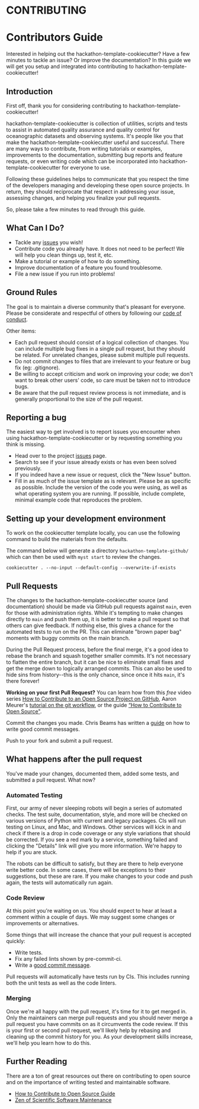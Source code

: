# CONTRIBUTING




# Contributors Guide

Interested in helping out the hackathon-template-cookiecutter?
Have a few minutes to tackle an issue? Or improve the documentation?
In this guide we will get you setup and integrated into contributing to hackathon-template-cookiecutter!

## Introduction

First off, thank you for considering contributing to hackathon-template-cookiecutter!

hackathon-template-cookiecutter is collection of utilities, scripts and tests to assist in automated quality assurance and quality control for oceanographic datasets and observing systems.
It's people like you that make the hackathon-template-cookiecutter useful and successful.
There are many ways to contribute,
from writing tutorials or examples,
improvements to the documentation,
submitting bug reports and feature requests,
or even writing code which can be incorporated into hackathon-template-cookiecutter for everyone to use.

Following these guidelines helps to communicate that you respect the time of the developers managing and developing these open source projects.
In return, they should reciprocate that respect in addressing your issue, assessing changes, and helping you finalize your pull requests.

So, please take a few minutes to read through this guide.

## What Can I Do?

* Tackle any [issues](/issues) you wish!
* Contribute code you already have. It does not need to be perfect! We will help you clean things up, test it, etc.
* Make a tutorial or example of how to do something.
* Improve documentation of a feature you found troublesome.
* File a new issue if you run into problems!

## Ground Rules

The goal is to maintain a diverse community that's pleasant for everyone. Please be considerate and respectful of others by following our [code of conduct](CODE_OF_CONDUCT.md).

Other items:

* Each pull request should consist of a logical collection of changes. You can include multiple bug fixes in a single pull request, but they should be related.
For unrelated changes, please submit multiple pull requests.
* Do not commit changes to files that are irrelevant to your feature or bug fix
(eg: .gitignore).
* Be willing to accept criticism and work on improving your code; we don't want to break other users' code, so care must be taken not to introduce bugs.
* Be aware that the pull request review process is not immediate, and is generally proportional to the size of the pull request.

## Reporting a bug

The easiest way to get involved is to report issues you encounter when using hackathon-template-cookiecutter or by requesting something you think is missing.

* Head over to the project [issues]() page.
* Search to see if your issue already exists or has even been solved previously.
* If you indeed have a new issue or request, click the "New Issue" button.
* Fill in as much of the issue template as is relevant. Please be as specific as possible. Include the version of the code you were using, as well as what operating system you are running. If possible, include complete, minimal example code that reproduces the problem.

## Setting up your development environment

To work on the cookiecutter template locally, you can use the following command to build the materials from the defaults.

The command below will generate a directory `hackathon-template-github/` which can then be used with `myst start` to review the changes. 
```shell
cookiecutter . --no-input --default-config --overwrite-if-exists
```

## Pull Requests

The changes to the hackathon-template-cookiecutter source (and documentation)
should be made via GitHub pull requests against ``main``,
even for those with administration rights.
While it's tempting to make changes directly to ``main`` and push them up,
it is better to make a pull request so that others can give feedback.
If nothing else,
this gives a chance for the automated tests to run on the PR.
This can eliminate "brown paper bag" moments with buggy commits on the main branch.


During the Pull Request process, before the final merge, it's a good idea to rebase the branch
and squash together smaller commits. It's not necessary to flatten the entire branch, but it
can be nice to eliminate small fixes and get the merge down to logically arranged commits. This
can also be used to hide sins from history--this is the only chance, since once it hits
``main``, it's there forever!

**Working on your first Pull Request?** You can learn how from this *free* video series
[How to Contribute to an Open Source Project on GitHub](https://egghead.io/courses/how-to-contribute-to-an-open-source-project-on-github),
Aaron Meurer's [tutorial on the git workflow](https://www.asmeurer.com/git-workflow/), or the
guide [“How to Contribute to Open Source"](https://opensource.guide/how-to-contribute/).

Commit the changes you made. Chris Beams has written a [guide](https://cbea.ms/git-commit/)
on how to write good commit messages.

Push to your fork and submit a pull request.


## What happens after the pull request

You've made your changes, documented them, added some tests, and submitted a pull request.
What now?

### Automated Testing

First, our army of never sleeping robots will begin a series of automated checks.
The test suite,
documentation,
style,
and more will be checked on various versions of Python with current and legacy packages.
CIs will run testing on Linux, and Mac, and Windows.
Other services will kick in and check if there is a drop in code coverage
or any style variations that should be corrected.
If you see a red mark by a service,
something failed and clicking the "Details" link will give you more information.
We're happy to help if you are stuck.

The robots can be difficult to satisfy, but they are there to help everyone write better code.
In some cases, there will be exceptions to their suggestions, but these are rare. If you make
changes to your code and push again, the tests will automatically run again.

### Code Review

At this point you're waiting on us. You should expect to hear at least a comment within a
couple of days. We may suggest some changes or improvements or alternatives.

Some things that will increase the chance that your pull request is accepted quickly:

* Write tests.
* Fix any failed lints shown by pre-commit-ci.
* Write a [good commit message](https://tbaggery.com/2008/04/19/a-note-about-git-commit-messages.html).

Pull requests will automatically have tests run by CIs.
This includes running both the unit tests as well as the code linters.

### Merging

Once we're all happy with the pull request, it's time for it to get merged in. Only the
maintainers can merge pull requests and you should never merge a pull request you have commits
on as it circumvents the code review. If this is your first or second pull request, we'll
likely help by rebasing and cleaning up the commit history for you. As your development skills
increase, we'll help you learn how to do this.

## Further Reading

There are a ton of great resources out there on contributing to open source and on the
importance of writing tested and maintainable software.

* [How to Contribute to Open Source Guide](https://opensource.guide/how-to-contribute/)
* [Zen of Scientific Software Maintenance](https://jrleeman.github.io/ScientificSoftwareMaintenance/)
